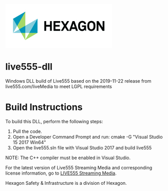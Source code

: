 ![Hexagon logo](/Hexagon_RGB.jpg)

# live555-dll
Windows DLL build of Live555 based on the 2019-11-22 release from live555.com/liveMedia to meet LGPL requirements

# Build Instructions
To build this DLL, perform the following steps:
1. Pull the code.
2. Open a Developer Command Prompt and run: cmake -G "Visual Studio 15 2017 Win64"
3. Open the live555.sln file with Visual Studio 2017 and build live555

NOTE: The C++ compiler must be enabled in Visual Studio.

For the latest version of Live555 Streaming Media and corresponding license information, go to [LIVE555 Streaming Media](http://www.live555.com/liveMedia/).

Hexagon Safety & Infrastructure is a division of Hexagon.

